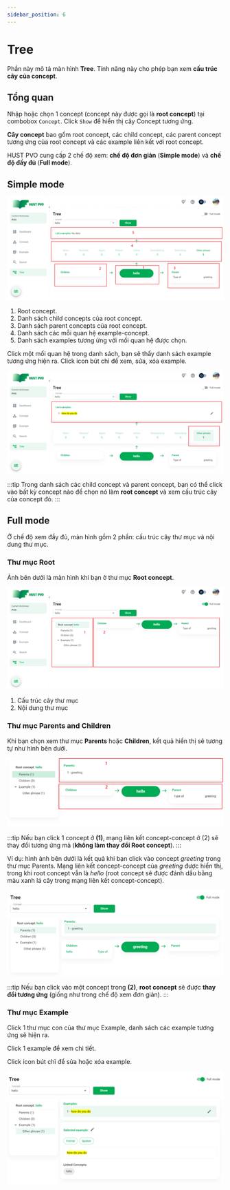 ```yaml
---
sidebar_position: 6
---
```


# Tree

Phần này mô tả màn hình **Tree**. Tính năng này cho phép bạn xem **cấu trúc cây của concept**.

## Tổng quan

Nhập hoặc chọn 1 concept (concept này được gọi là **root concept**) tại combobox ```Concept```. Click ```Show``` để hiển thị cây Concept tương ứng.

**Cây concept** bao gồm root concept, các child concept, các parent concept tương ứng của root concept và các example liên kết với root concept.

HUST PVO cung cấp 2 chế độ xem: **chế độ đơn giản** (**Simple mode**) và **chế độ đầy đủ** (**Full mode**).

## Simple mode

![Simple mode](./img/simpleMode.png)

1. Root concept.
2. Danh sách child concepts của root concept.
3. Danh sách parent concepts của root concept.
4. Danh sách các mỗi quan hệ example-concept.
5. Danh sách examples tương ứng với mối quan hệ được chọn.

Click một mối quan hệ trong danh sách, bạn sẽ thấy danh sách example tương ứng hiện ra. Click icon bút chì để xem, sửa, xóa example.

![Simple mode example](./img/simpleModeExample.png)

:::tip
Trong danh sách các child concept và parent concept, bạn có thể click vào bất kỳ concept nào để chọn nó làm **root concept** và xem cấu trúc cây của concept đó.
:::

## Full mode

Ở chế độ xem đầy đủ, màn hình gồm 2 phần: cấu trúc cây thư mục và nội dung thư mục.

### Thư mục Root

Ảnh bên dưới là màn hình khi bạn ở thư mục **Root concept**.

![Full mode](./img/fullMode.png)

1. Cấu trúc cây thư mục
2. Nội dung thư mục

### Thư mục Parents and Children

Khi bạn chọn xem thư mục **Parents** hoặc **Children**, kết quả hiển thị sẽ tương tự như hình bên dưới.

![Parent folder](./img/fullModeParentFolder.png)

:::tip
Nếu bạn click 1 concept ở **(1)**, mạng liên kết concept-concept ở (2) sẽ thay đổi tương ứng mà (**không làm thay đổi Root concept**).
:::

Ví dụ: hình ảnh bên dưới là kết quả khi bạn click vào concept *greeting* trong thư mục Parents. Mạng liên kết concept-concept của *greeting* được hiển thị, trong khi root concept vẫn là *hello* (root concept sẽ được đánh dấu bằng màu xanh lá cây trong mạng liên kết concept-concept).

![Click parent in folder](./img/fullModeClickParentConceptInFolder.png)

:::tip
Nếu bạn click vào một concept trong **(2)**, **root concept** sẽ được **thay đổi tương ứng** (giống như trong chế độ xem đơn giản).
:::

### Thư mục Example

Click 1 thư mục con của thư mục Example, danh sách các example tương ứng sẽ hiện ra.

Click 1 example để xem chi tiết.

Click icon bút chì để sửa hoặc xóa example.

![Example folder](./img/fullModeExampleFolder.png)



